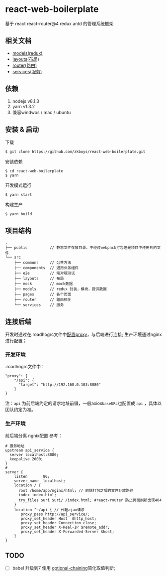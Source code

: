 # react-web-boilerplate

基于 react react-router@4 redux antd 的管理系统框架

## 相关文档

- [models(redux)](https://github.com/zkboys/react-web-boilerplate/blob/master/src/models/README.md)
- [layouts(布局)](https://github.com/zkboys/react-web-boilerplate/blob/master/src/layouts/README.md)
- [router(路由)](https://github.com/zkboys/react-web-boilerplate/blob/master/src/router/README.md)
- [services(服务)](https://github.com/zkboys/react-web-boilerplate/blob/master/src/services/README.md)

## 依赖
1. nodejs v8.1.3
1. yarn v1.3.2
1. 兼容windwos / mac / ubuntu

## 安装 & 启动

下载
```
$ git clone https://github.com/zkboys/react-web-boilerplate.git
```

安装依赖
```
$ cd react-web-boilerplate
$ yarn
```

开发模式运行
```
$ yarn start
```

构建生产
```
$ yarn build
```
## 项目结构
```
.
├── public          // 静态文件存放目录，不经过webpack打包但是项目中还用到的文件
└── src
    ├── commons     // 公共方法
    ├── components  // 通用业务组件
    ├── e2e         // 端对端测试
    ├── layouts     // 布局
    ├── mock        // mock数据
    ├── models      // redux 封装，模块，提供数据
    ├── pages       // 各个页面
    ├── router      // 路由相关
    └── services    // 服务    
```

## 连接后端
开发时通过在.roadhogrc文件中[配置proxy](https://github.com/facebookincubator/create-react-app/blob/master/packages/react-scripts/template/README.md#configuring-the-proxy-manually)，与后端进行连接;
生产环境通过nginx进行配置；

### 开发环境
.roadhogrc文件中：
```
"proxy": {
    "/api": {
      "target": "http://192.168.0.103:8080"
    }
}
```
注：`api` 为前后端约定的请求地址前缀，一般axios`baseURL`也配置成 `api` ，具体以团队约定为准。

### 生产环境
前后端分离 ngnix配置 参考：
```
# 服务地址
upstream api_service {
  server localhost:8080;
  keepalive 2000;
}
#
server {
    listen       80;
    server_name  localhost;
    location / {
      root /home/app/nginx/html; // 前端打包之后的文件存放路径
      index index.html;
      try_files $uri $uri/ /index.html; #react-router 防止页面刷新出现404
    }
    location ^~/api { // 代理ajax请求
       proxy_pass http://api_service/;
       proxy_set_header Host  $http_host;
       proxy_set_header Connection close;
       proxy_set_header X-Real-IP $remote_addr;
       proxy_set_header X-Forwarded-Server $host;
    }
}
```

## TODO

- [ ] babel 升级到7 使用 [optional-chaining](https://www.npmjs.com/package/babel-plugin-transform-optional-chaining)简化取值判断;


